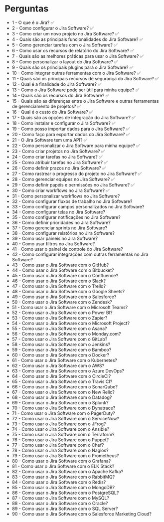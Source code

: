 # Perguntas


- 1 - O que é o Jira? ✅
- 2 - Como configurar o Jira Software? ✅
- 3 - Como criar um novo projeto no Jira Software? ✅
- 4 - Quais são as principais funcionalidades do Jira Software? ✅
- 5 - Como gerenciar tarefas com o Jira Software? ✅
- 6 - Como usar os recursos de relatório do Jira Software? ✅
- 7 - Quais são as melhores práticas para usar o Jira Software? ✅
- 8 - Como personalizar o layout do Jira Software? ✅
- 9 - Quais são os principais plugins para o Jira Software? ✅ 
- 10 - Como integrar outras ferramentas com o Jira Software? ✅ 
- 11 - Quais são os principais recursos de segurança do Jira Software? ✅ 
- 12 - Qual é a finalidade do Jira Software? ✅
- 13 - Como o Jira Software pode ser útil para minha equipe? ✅
- 14 - Quais são os recursos do Jira Software? ✅
- 15 - Quais são as diferenças entre o Jira Software e outras ferramentas de gerenciamento de projetos? ✅
- 16 - Qual é o custo do Jira Software? ✅
- 17 - Quais são as opções de integração do Jira Software? ✅
- 18 - Como instalar e configurar o Jira Software? ✅
- 19 - Como posso importar dados para o Jira Software? ✅
- 20 - Como faço para exportar dados do Jira Software? ✅
- 21 - O Jira Software tem uma API? ✅
- 22 - Como personalizar o Jira Software para minha equipe? ✅
- 23 - Como criar projetos no Jira Software? ✅
- 24 - Como criar tarefas no Jira Software? ✅
- 25 - Como atribuir tarefas no Jira Software? ✅
- 26 - Como definir prazos no Jira Software? ✅
- 27 - Como rastrear o progresso do projeto no Jira Software? ✅
- 28 - Como gerenciar equipes no Jira Software? ✅
- 29 - Como definir papéis e permissões no Jira Software? ✅
- 30 - Como criar workflows no Jira Software? ✅
- 31 - Como personalizar workflows no Jira Software?
- 32 - Como configurar fluxos de trabalho no Jira Software?
- 33 - Como configurar campos personalizados no Jira Software?
- 34 - Como configurar telas no Jira Software?
- 35 - Como configurar notificações no Jira Software?
- 36 - Como definir prioridades no Jira Software?
- 37 - Como gerenciar sprints no Jira Software?
- 38 - Como configurar relatórios no Jira Software?
- 39 - Como usar painéis no Jira Software?
- 40 - Como usar filtros no Jira Software?
- 41 - Como usar o painel de controle do Jira Software?
- 42 - Como configurar integrações com outras ferramentas no Jira Software?
- 43 - Como usar o Jira Software com o GitHub?
- 44 - Como usar o Jira Software com o Bitbucket?
- 45 - Como usar o Jira Software com o Confluence?
- 46 - Como usar o Jira Software com o Slack?
- 47 - Como usar o Jira Software com o Trello?
- 48 - Como usar o Jira Software com o Google Sheets?
- 49 - Como usar o Jira Software com o Salesforce?
- 50 - Como usar o Jira Software com o Zendesk?
- 51 - Como usar o Jira Software com o Microsoft Teams?
- 52 - Como usar o Jira Software com o Power BI?
- 53 - Como usar o Jira Software com o Zapier?
- 54 - Como usar o Jira Software com o Microsoft Project?
- 55 - Como usar o Jira Software com o Asana?
- 56 - Como usar o Jira Software com o Monday.com?
- 57 - Como usar o Jira Software com o GitLab?
- 58 - Como usar o Jira Software com o Jenkins?
- 59 - Como usar o Jira Software com o Bamboo?
- 60 - Como usar o Jira Software com o Docker?
- 61 - Como usar o Jira Software com o Kubernetes?
- 62 - Como usar o Jira Software com o AWS?
- 63 - Como usar o Jira Software com o Azure DevOps?
- 64 - Como usar o Jira Software com o CircleCI?
- 65 - Como usar o Jira Software com o Travis CI?
- 66 - Como usar o Jira Software com o SonarQube?
- 67 - Como usar o Jira Software com o New Relic?
- 68 - Como usar o Jira Software com o Datadog?
- 69 - Como usar o Jira Software com o Splunk?
- 70 - Como usar o Jira Software com o Dynatrace?
- 71 - Como usar o Jira Software com o PagerDuty?
- 72 - Como usar o Jira Software com o ServiceNow?
- 73 - Como usar o Jira Software com o JFrog?
- 74 - Como usar o Jira Software com o Ansible?
- 75 - Como usar o Jira Software com o Terraform?
- 76 - Como usar o Jira Software com o Puppet?
- 77 - Como usar o Jira Software com o Chef?
- 78 - Como usar o Jira Software com o Nagios?
- 79 - Como usar o Jira Software com o Prometheus?
- 80 - Como usar o Jira Software com o Grafana?
- 81 - Como usar o Jira Software com o ELK Stack?
- 82 - Como usar o Jira Software com o Apache Kafka?
- 83 - Como usar o Jira Software com o RabbitMQ?
- 84 - Como usar o Jira Software com o Redis?
- 85 - Como usar o Jira Software com o MongoDB?
- 86 - Como usar o Jira Software com o PostgreSQL?
- 87 - Como usar o Jira Software com o MySQL?
- 88 - Como usar o Jira Software com o Oracle?
- 89 - Como usar o Jira Software com o SQL Server?
- 90 - Como usar o Jira Software com o Salesforce Marketing Cloud?